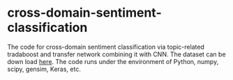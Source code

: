 # cross-domain-sentiment-classification

The code for cross-domain sentiment classification via topic-related tradaboost and transfer network combining it with CNN. The dataset can be down load [here](http://www.cs.jhu.edu/~mdredze/datasets/sentiment/). The code runs under the environment of Python, numpy, scipy, gensim, Keras, etc.

<!-- AAAI2017.pdf is a supplement material of AAAI submission -->

